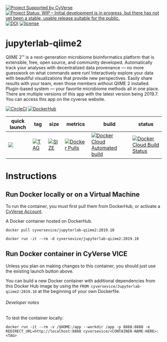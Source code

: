 [![Project Supported by CyVerse](https://img.shields.io/badge/Supported%20by-CyVerse-blue.svg)](https://learning.cyverse.org/projects/vice/en/latest/) [![Project Status: WIP – Initial development is in progress, but there has not yet been a stable, usable release suitable for the public.](https://www.repostatus.org/badges/latest/wip.svg)](https://www.repostatus.org/#wip) [![DOI](https://zenodo.org/badge/DOI/10.5281/zenodo.3246932.svg)](https://doi.org/10.5281/zenodo.3246932) [![license](https://img.shields.io/badge/license-GPLv3-blue.svg)](https://opensource.org/licenses/GPL-3.0) 

# jupyterlab-qiime2

QIIME 2™ is a next-generation microbiome bioinformatics platform that is extensible, free, open source, and community developed.
Automatically track your analyses with decentralized data provenance — no more guesswork on what commands were run!
Interactively explore your data with beautiful visualizations that provide new perspectives.
Easily share results with your team, even those members without QIIME 2 installed.
Plugin-based system — your favorite microbiome methods all in one place.
There are multiple versions of this app with the latest version being 2019.7.
You can access this app on the cyverse website. 

[![CircleCI](https://circleci.com/gh/cyverse-vice/jupyterlab-qiime2.svg?style=svg)](https://circleci.com/gh/cyversevice/jupyterlab-qiime2) [![DockerHub](https://img.shields.io/badge/DockerHub-brightgreen.svg?style=popout&logo=Docker)](https://hub.docker.com/r/cyversevice/jupyterlab-qiime2)


quick launch | tag | size | metrics | build | status |  
------------ | --- | ---- | ------- | ------|--------|
<a href="https://de.cyverse.org/de/?type=quick-launch&quick-launch-id=a02c1fa2-648b-4cb4-ae40-d5ca5c8cdbb6&app-id=2035c1ce-d031-11e9-a43f-008cfa5ae621" target="_blank"><img src="https://de.cyverse.org/Powered-By-CyVerse-blue.svg"></a> | [![TAG](https://images.microbadger.com/badges/version/cyversevice/jupyterlab-qiime2.svg)](https://microbadger.com/images/cyversevice/jupyterlab-qiime2:2019.10) | [![SIZE](https://images.microbadger.com/badges/image/cyversevice/jupyterlab-qiime2:2019.10.svg)](https://microbadger.com/images/cyversevice/jupyterlab-qiime2?color=blue&logo=docker&logoColor=white) | [![Docker Pulls](https://img.shields.io/docker/pulls/cyversevice/jupyterlab-qiime2?color=blue&logo=docker&logoColor=white)](https://hub.docker.com/r/cyversevice/jupyterlab-qiime2) | [![Docker Cloud Automated build](https://img.shields.io/docker/cloud/automated/cyversevice/jupyterlab-qiime2?color=blue&logo=docker&logoColor=white)](https://hub.docker.com/r/cyversevice/jupyterlab-qiime2) | [![Docker Cloud Build Status](https://img.shields.io/docker/cloud/build/cyversevice/jupyterlab-qiime2?color=blue&logo=docker&logoColor=white)](https://hub.docker.com/r/cyversevice/jupyterlab-qiime2)

# Instructions


## Run Docker locally or on a Virtual Machine

To run the container, you must first pull them from DockerHub, or activate a [CyVerse Account](https://user.cyverse.org/services/mine).

A Docker container hosted on DockerHub.

```
docker pull cyversevice/jupyterlab-qiime2:2019.10
```

```
docker run -it --rm -d cyversevice/jupyterlab-qiime2:2019.10
```

## Run Docker container in CyVerse VICE

Unless you plan on making changes to this container, you should just use the existing launch button above.

You can build a new Docker container with additional dependencies from this Docker Hub image by using the `FROM cyversevice/Jupyterlab-qiime2:2019.10` at the beginning of your own Dockerfile.

###### Developer notes

To test the container locally:

```
docker run -it --rm -v /$HOME:/app --workdir /app -p 8888:8888 -e REDIRECT_URL=http://localhost:8888 cyversevice/<CONTAINER-NAME-HERE>:<TAG>
```
